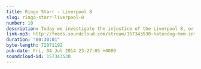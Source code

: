 ```yaml
---
title: Ringo Starr - Liverpool 8
slug: ringo-starr-liverpool-8
number: 10
description: Today we investigate the injustice of the Liverpool 8, or more specifically the various crimes commited on this album by the loveable lad from Liverpool, Ringo Starr.
link-mp3: http://feeds.soundcloud.com/stream/157343530-hatondog-hmm-interesting-choice-ep10-ringo-starr-liverpool-8.mp3
duration: "00:30:01"
byte-length: 72071192
pub-date: Fri, 04 Jul 2014 23:27:05 +0000
soundcloud-id: 157343530
---
```

